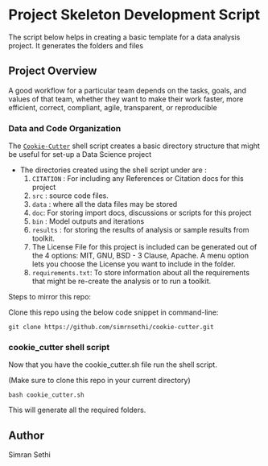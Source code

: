 # Project Skeleton Development Script

The script below helps in creating a basic template for a data analysis project. It generates the folders and files 

## Project Overview



 A good workflow for a particular team depends on the tasks, goals,
and values of that team, whether they want to make their work
faster, more efficient, correct, compliant, agile, transparent, or
reproducible

### Data and Code Organization

The [`Cookie-Cutter`](cookie_cutter.sh) shell script creates a basic directory structure that might be useful for set-up a Data Science project

 
 
* The directories created using the shell script under are :
  1. `CITATION` : For including any References or Citation docs for this project
  2. `src` : source code files. 
  3. `data` : where all the data files may be stored
  4. `doc`: For storing import docs, discussions or scripts for this project
  5. `bin` : Model outputs and iterations
  6. `results` : for storing the results of analysis or sample results from toolkit.
  7. The License File for this project is included can be generated out of the 4 options: MIT, GNU, BSD - 3 Clause, Apache. A menu option lets you choose the License you want to include in the folder.
  8. `requirements.txt`: To store information about all the requirements that might be re-create the analysis or to run a toolkit.




Steps to mirror this repo:

Clone this repo using the below code snippet in command-line:

```
git clone https://github.com/simrnsethi/cookie-cutter.git
```

### cookie_cutter shell script

Now that you have the cookie_cutter.sh file run the shell script.

(Make sure to clone this repo in your current directory)

```
bash cookie_cutter.sh
```

This will generate all the required folders.

## Author

Simran Sethi

